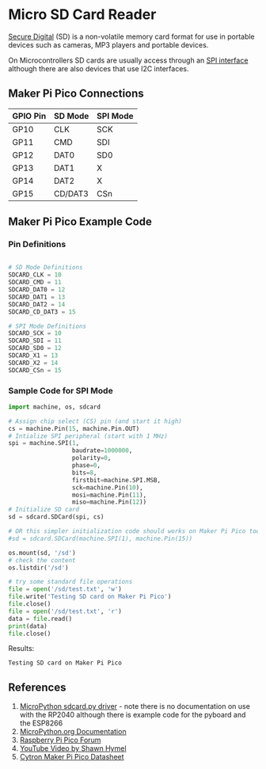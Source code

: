 # Micro SD Card Reader

[Secure Digital](https://en.wikipedia.org/wiki/SD_card) (SD) is a non-volatile memory card format for use in portable devices such as cameras, MP3 players and portable devices.

On Microcontrollers SD cards are usually access through an [SPI interface](https://en.wikipedia.org/wiki/SD_card#Transfer_modes) although there are also devices that use I2C interfaces.

## Maker Pi Pico Connections

| GPIO Pin | SD Mode | SPI Mode |
| -------- | ------- | -------- |
| GP10     | CLK     | SCK      |
| GP11     | CMD     | SDI      |
| GP12     | DAT0    | SD0      |
| GP13     | DAT1    | X        |
| GP14     | DAT2    | X        |
| GP15     | CD/DAT3 | CSn      |

## Maker Pi Pico Example Code

### Pin Definitions

```py

# SD Mode Definitions
SDCARD_CLK = 10
SDCARD_CMD = 11
SDCARD_DAT0 = 12
SDCARD_DAT1 = 13
SDCARD_DAT2 = 14
SDCARD_CD_DAT3 = 15

# SPI Mode Definitions
SDCARD_SCK = 10
SDCARD_SDI = 11
SDCARD_SD0 = 12
SDCARD_X1 = 13
SDCARD_X2 = 14
SDCARD_CSn = 15
```

### Sample Code for SPI Mode

```py
import machine, os, sdcard

# Assign chip select (CS) pin (and start it high)
cs = machine.Pin(15, machine.Pin.OUT)
# Intialize SPI peripheral (start with 1 MHz)
spi = machine.SPI(1,
                  baudrate=1000000,
                  polarity=0,
                  phase=0,
                  bits=8,
                  firstbit=machine.SPI.MSB,
                  sck=machine.Pin(10),
                  mosi=machine.Pin(11),
                  miso=machine.Pin(12))
# Initialize SD card
sd = sdcard.SDCard(spi, cs)

# OR this simpler initialization code should works on Maker Pi Pico too...
#sd = sdcard.SDCard(machine.SPI(1), machine.Pin(15))

os.mount(sd, '/sd')
# check the content
os.listdir('/sd')

# try some standard file operations
file = open('/sd/test.txt', 'w')
file.write('Testing SD card on Maker Pi Pico')
file.close()
file = open('/sd/test.txt', 'r')
data = file.read()
print(data)
file.close()
```

Results:

```
Testing SD card on Maker Pi Pico
```
## References

1. [MicroPython sdcard.py driver](https://docs.google.com/document/d/1JoHsZk5IipQPCLXWbZYpDKjGlnkyACOJ1[taUrKVsRg8/edit](https://github.com/micropython/micropython/blob/master/drivers/sdcard/sdcard.py)) - note there is no documentation on use with the RP2040 although there is example code for the pyboard and the ESP8266
1. [MicroPython.org Documentation](https://docs.micropython.org/en/latest/library/machine.SDCard.html)
2. [Raspberry Pi Pico Forum](https://forums.raspberrypi.com/viewtopic.php?t=307275)
3. [YouTube Video by Shawn Hymel](https://www.youtube.com/watch?v=u-vmsIr-s7w)
4. [Cytron Maker Pi Pico Datasheet](https://docs.google.com/document/d/1JoHsZk5IipQPCLXWbZYpDKjGlnkyACOJ1taUrKVsRg8/edit)